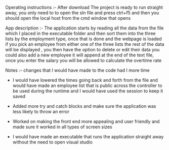 Operating instructions :-
After download The project is ready to run straight away, you only need to to open the sln file and press ctrl+f5 and then you should open the local host from the cmd window that opens

App description :-
The application starts by reading all the data from the file which I placed in the executable folder and then sort them into the three lists by the employment type,
once that is done and the webpage is loaded if you pick an employee from either one of the three lists the rest of the data will be displayed ,
you then have the option to delete or edit their data you could also add a new employee it will append at the end of the text file, 
once you enter the salary you will be allowed to calculate the overtime rate 


Notes :- 
changes that I would have made to the code had I more time 
- I would have lowered the times going back and forth from the file and would have made an employee list that is public across the controller to be used during the runtime and I would have used the session to keep it saved
  
- Added more try and catch blocks and make sure the application was less likely to throw an error
  
- Worked on making the front end more appealing and user friendly and made sure it worked in all types of screen sizes

- I would have made an executable that runs the application straight away without the need to open visual studio
